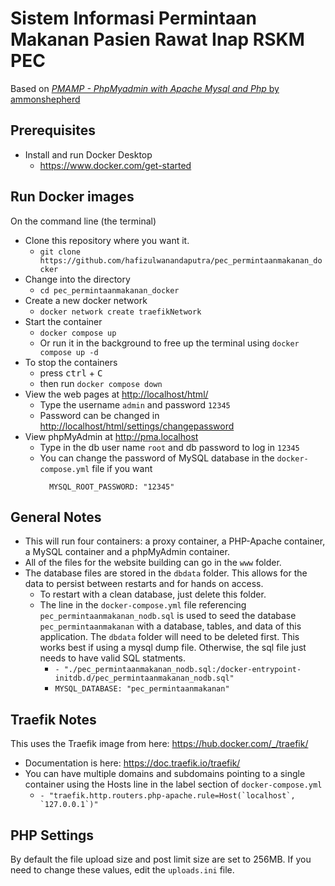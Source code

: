 # Sistem Informasi Permintaan Makanan Pasien Rawat Inap RSKM PEC

Based on [_PMAMP - PhpMyadmin with Apache Mysql and Php_ by ammonshepherd](https://github.com/ammonshepherd/pmamp)

## Prerequisites

- Install and run Docker Desktop
  - [https://www.docker.com/get-started ](https://www.docker.com/get-started)

## Run Docker images

On the command line (the terminal)

- Clone this repository where you want it.
  - `git clone https://github.com/hafizulwanandaputra/pec_permintaanmakanan_docker`
- Change into the directory
  - `cd pec_permintaanmakanan_docker`
- Create a new docker network
  - `docker network create traefikNetwork`
- Start the container
  - `docker compose up`
  - Or run it in the background to free up the terminal using `docker compose up -d`
- To stop the containers
  - press <kbd>ctrl</kbd> + <kbd>C</kbd>
  - then run `docker compose down`
- View the web pages at [http://localhost/html/ ](http://localhost/html)
  - Type the username `admin` and password `12345`
  - Password can be changed in [http://localhost/html/settings/changepassword ](http://localhost/html/settings/changepassword)
- View phpMyAdmin at [http://pma.localhost ](http://pma.localhost)
  - Type in the db user name `root` and db password to log in `12345`
  - You can change the password of MySQL database in the `docker-compose.yml` file if you want
    ```
      MYSQL_ROOT_PASSWORD: "12345"
    ```

## General Notes

- This will run four containers: a proxy container, a PHP-Apache container, a MySQL container and a phpMyAdmin container.
- All of the files for the website building can go in the `www` folder.
- The database files are stored in the `dbdata` folder. This allows for the data to persist between restarts and for hands on access.
  - To restart with a clean database, just delete this folder.
  - The line in the `docker-compose.yml` file referencing `pec_permintaanmakanan_nodb.sql` is used to seed the database `pec_permintaanmakanan` with a database, tables, and data of this application. The `dbdata` folder will need to be deleted first. This works best if using a mysql dump file. Otherwise, the sql file just needs to have valid SQL statments.
    - `- "./pec_permintaanmakanan_nodb.sql:/docker-entrypoint-initdb.d/pec_permintaanmakanan_nodb.sql"`
    - `MYSQL_DATABASE: "pec_permintaanmakanan"`

## Traefik Notes

This uses the Traefik image from here: https://hub.docker.com/_/traefik/

- Documentation is here: https://doc.traefik.io/traefik/
- You can have multiple domains and subdomains pointing to a single container using the Hosts line in the label section of `docker-compose.yml`
  - `` - "traefik.http.routers.php-apache.rule=Host(`localhost`, `127.0.0.1`)" ``

## PHP Settings

By default the file upload size and post limit size are set to 256MB. If you
need to change these values, edit the `uploads.ini` file.
